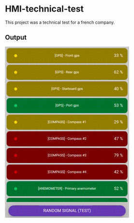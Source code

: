 # HMI-technical-test

This project was a technical test for a french company.

## Output
![output](./output.gif)